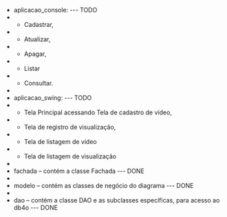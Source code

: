 - aplicacao_console: --- TODO
- -  Cadastrar, 
- - Atualizar,
 - - Apagar,
 - - Listar 
 - - Consultar.
 - 
- aplicacao_swing:  --- TODO
- - Tela Principal acessando Tela de cadastro de vídeo, 
- - Tela de registro de visualização,
- - Tela de listagem de vídeo 
- - Tela de listagem de visualização
- 
- fachada – contém a classe Fachada --- DONE
- 
- modelo – contém as classes de negócio do diagrama --- DONE
- 
- dao – contém a classe DAO<T> e as subclasses específicas, para acesso ao db4o --- DONE

<br><br><br><br><br><br><br><br><br><br><br><br><br>














- Gravar um vídeo de 5 a 10min, mostrando resumidamente a implementação das classes modelo, dao, fachada e aplicações e a execução do cadastro e listagem. 
-	Para ter nota, é obrigatória a participação de todos os alunos do grupo na gravação. 
-	O link do vídeo poderá ser visualizado pela turma.
-	Apenas um aluno do grupo devolverá a atividade do Classroom, postando o link do projeto no GitHub (ou outro) e o link do vídeo de apresentação. Os nomes dos alunos do grupo devem ser identificados no comentário da devolução, no nome do projeto Github e no início do vídeo.
